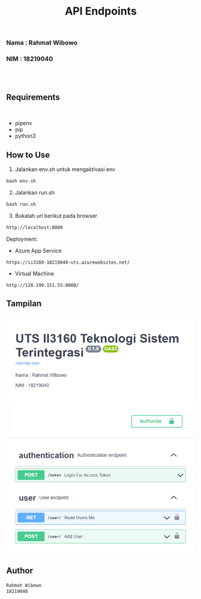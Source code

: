 <h1 align="center">
  <br>
  API Endpoints
  <br>
  <br>
</h1>

### Nama : Rahmat Wibowo
### NIM : 18219040
<br>
<br>

## Requirements
<br>

- pipenv
- pip
- python3
## How to Use

1. Jalankan env.sh untuk mengaktivasi env
```cmd
bash env.sh
```
2. Jalankan run.sh
```cmd
bash run.sh
```
3. Bukalah url berikut pada browser
```cmd
http://localhost:8000
```

Deployment:
- Azure App Service
```
https://ii3160-18219040-uts.azurewebsites.net/
```
- Virtual Machine
```
http://128.199.151.55:8000/
```
## Tampilan

<img src="./Screenshot.png"/>

## Author

```
Rahmat Wibowo
18219040
```

